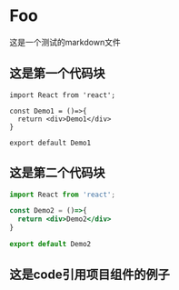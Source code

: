 # Foo

这是一个测试的markdown文件

## 这是第一个代码块
```tsx
import React from 'react';

const Demo1 = ()=>{
  return <div>Demo1</div>
}

export default Demo1
```

## 这是第二个代码块
```jsx
import React from 'react';

const Demo2 = ()=>{
  return <div>Demo2</div>
}

export default Demo2
```

## 这是code引用项目组件的例子

<code src="./FooCompo.tsx">
